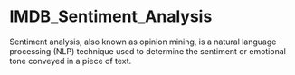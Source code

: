 # IMDB_Sentiment_Analysis
Sentiment analysis, also known as opinion mining, is a natural language processing (NLP) technique used to determine the sentiment or emotional tone conveyed in a piece of text. 
